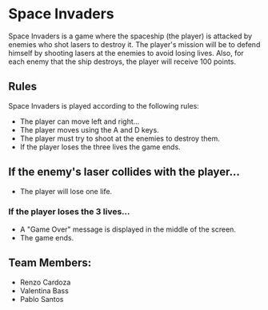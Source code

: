 # Space Invaders
 Space Invaders is a game where the spaceship (the player) is attacked by enemies who shot lasers to destroy it. The player's mission will be to defend himself by shooting lasers at the enemies to avoid losing lives. Also, for each enemy that the ship destroys, the player will receive 100 points.

## Rules
Space Invaders is played according to the following rules:

- The player can move left and right...
- The player moves using the A and D keys.
- The player must try to shoot at the enemies to destroy them.
- If the player loses the three lives the game ends.

## If the enemy's laser collides with the player...
- The player will lose one life.

### If the player loses the 3 lives...
- A "Game Over" message is displayed in the middle of the screen.
- The game ends.

## Team Members: 
-   Renzo Cardoza
-   Valentina Bass
-   Pablo Santos

